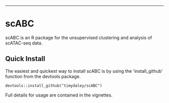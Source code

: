 ---

# scABC

scABC is an R package for the unsupervised clustering and analysis of scATAC-seq data.

## Quick Install

The easiest and quickest way to install scABC is by using the 'install_github' function from the devtools package.  

```{r}
devtools::install_github("timydaley/scABC")
```

Full details for usage are contained in the vignettes.



